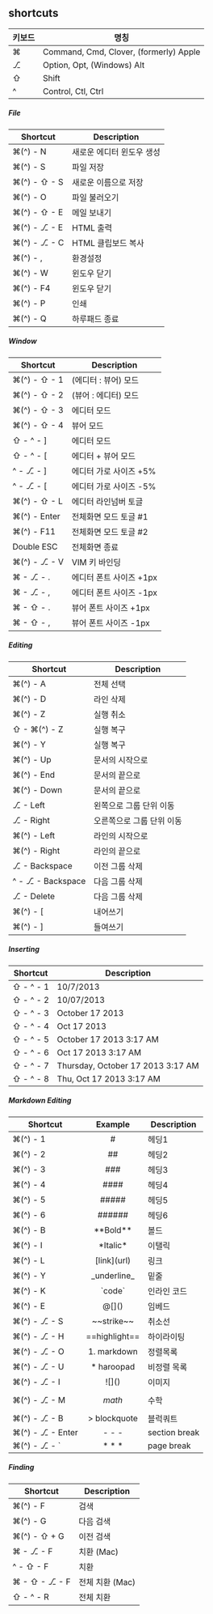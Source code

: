 ## shortcuts

키보드    | 명칭
--------|----------------------------------------
&#8984; | Command, Cmd, Clover, (formerly) Apple
⎇       | Option, Opt, (Windows) Alt
⇧       | Shift
^       | Control, Ctl, Ctrl

##### File
Shortcut           | Description
-------------------|-------------------
&#8984;(^) - N     | 새로운 에디터 윈도우 생성
&#8984;(^) - S     | 파일 저장
&#8984;(^) - ⇧ - S | 새로운 이름으로 저장
&#8984;(^) - O     | 파일 불러오기
&#8984;(^) - ⇧ - E | 메일 보내기
&#8984;(^) - ⎇ - E | HTML 출력
&#8984;(^) - ⎇ - C | HTML 클립보드 복사
&#8984;(^) - ,     | 환경설정
&#8984;(^) - W     | 윈도우 닫기
&#8984;(^) - F4    | 윈도우 닫기
&#8984;(^) - P     | 인쇄
&#8984;(^) - Q     | 하루패드 종료

##### Window
Shortcut               | Description
-----------------------|-------------------
&#8984;(^) - ⇧ - 1     | (에디터 : 뷰어) 모드
&#8984;(^) - ⇧ - 2     | (뷰어 : 에디터) 모드
&#8984;(^) - ⇧ - 3     | 에디터 모드
&#8984;(^) - ⇧ - 4     | 뷰어 모드
⇧ - ^ - ]              | 에디터 모드
⇧ - ^ - [              | 에디터 + 뷰어 모드
^ - ⎇ - ]              | 에디터 가로 사이즈 +5%
^ - ⎇ - [              | 에디터 가로 사이즈 -5%
&#8984;(^) - ⇧ - L     | 에디터 라인넘버 토글
&#8984;(^) - Enter     | 전체화면 모드 토글 #1
&#8984;(^) - F11       | 전체화면 모드 토글 #2
Double ESC             | 전체화면 종료
&#8984;(^) - ⎇ - V     | VIM 키 바인딩
&#8984; - ⎇ - .        | 에디터 폰트 사이즈 +1px
&#8984; - ⎇ - ,        | 에디터 폰트 사이즈 -1px
&#8984; - ⇧ - .        | 뷰어 폰트 사이즈 +1px
&#8984; - ⇧ - ,        | 뷰어 폰트 사이즈 -1px

##### Editing
 Shortcut                | Description
-------------------------|---------------------
&#8984;(^) - A           | 전체 선택
&#8984;(^) - D           | 라인 삭제
&#8984;(^) - Z           | 실행 취소
⇧ - &#8984;(^) - Z       | 실행 복구
&#8984;(^) - Y           | 실행 복구
&#8984;(^) - Up          | 문서의 시작으로
&#8984;(^) - End         | 문서의 끝으로
&#8984;(^) - Down        | 문서의 끝으로
⎇ - Left                | 왼쪽으로 그룹 단위 이동
⎇ - Right               | 오른쪽으로 그룹 단위 이동
&#8984;(^) - Left        | 라인의 시작으로
&#8984;(^) - Right       | 라인의 끝으로
⎇ - Backspace           | 이전 그룹 삭제
^ - ⎇ - Backspace       | 다음 그룹 삭제
⎇ - Delete              | 다음 그룹 삭제
&#8984;(^) - [           | 내어쓰기
&#8984;(^) - ]           | 들여쓰기

##### Inserting
 Shortcut          | Description
-------------------|---------------------
⇧ - ^ - 1          | 10/7/2013
⇧ - ^ - 2          | 10/07/2013
⇧ - ^ - 3          | October 17 2013
⇧ - ^ - 4          | Oct 17 2013
⇧ - ^ - 5          | October 17 2013 3:17 AM
⇧ - ^ - 6          | Oct 17 2013 3:17 AM
⇧ - ^ - 7          | Thursday, October 17 2013 3:17 AM
⇧ - ^ - 8          | Thu, Oct 17 2013 3:17 AM

##### Markdown Editing
Shortcut                     | Example        | Description
-----------------------------|:--------------:|-------------
&#8984;(^) - 1               | #              | 헤딩1
&#8984;(^) - 2               | ##             | 헤딩2
&#8984;(^) - 3               | ###            | 헤딩3
&#8984;(^) - 4               | ####           | 헤딩4
&#8984;(^) - 5               | #####          | 헤딩5
&#8984;(^) - 6               | ######         | 헤딩6
&#8984;(^) - B               | \*\*Bold\*\*   | 볼드
&#8984;(^) - I               | \*Italic\*     | 이탤릭
&#8984;(^) - L               | \[link\](url)  | 링크
&#8984;(^) - Y               | \_underline_   | 밑줄
&#8984;(^) - K               | \`code`        | 인라인 코드
&#8984;(^) - E               | @\[]()         | 임베드
&#8984;(^) - ⎇ - S          | \~\~strike~~   | 취소선
&#8984;(^) - ⎇ - H          | \==highlight== | 하이라이팅
&#8984;(^) - ⎇ - O          | 1. markdown    | 정렬목록
&#8984;(^) - ⎇ - U          | * haroopad     | 비정렬 목록
&#8984;(^) - ⎇ - I          | \!\[]()        | 이미지
&#8984;(^) - ⎇ - M          | $$math$$       | 수학
&#8984;(^) - ⎇ - B          | > blockquote   | 블럭쿼트
&#8984;(^) - ⎇ - Enter      | \- \- \-   | section break
&#8984;(^) - ⎇ - `          | \* \* \*   | page break

##### Finding
Shortcut                  | Description
--------------------------|-------------------
&#8984;(^) - F            | 검색
&#8984;(^) - G            | 다음 검색
&#8984;(^) - ⇧ + G        | 이전 검색
&#8984; - ⎇ - F          | 치환 (Mac)
^ - ⇧ - F                 | 치환
&#8984; - ⇧ - ⎇ - F      | 전체 치환 (Mac)
⇧ - ^ - R                 | 전체 치환